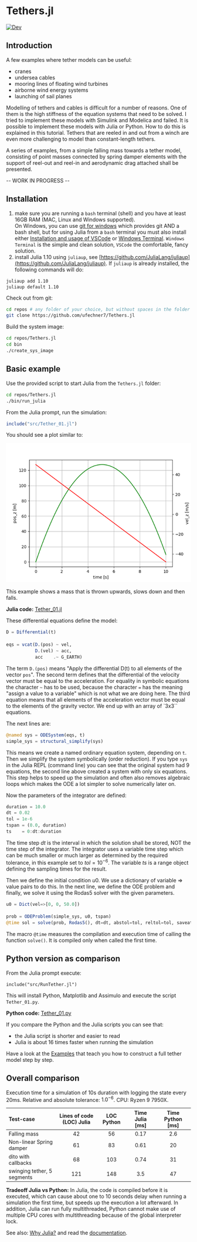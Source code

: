 # Tethers.jl
[![Dev](https://img.shields.io/badge/docs-dev-blue.svg)](https://ufechner7.github.io/Tethers.jl/dev)

## Introduction

A few examples where tether models can be useful:
- cranes
- undersea cables
- mooring lines of floating wind turbines
- airborne wind energy systems
- launching of sail planes

Modelling of tethers and cables is difficult for a number of reasons. One of them is the high 
stiffness of the equation systems that need to be solved. I tried to implement these models with Simulink and Modelica and failed. It is possible to implement these models with Julia or Python. How to do this is explained in this tutorial. Tethers that are reeled in and out from
a winch are even more challenging to model than constant-length tethers.

A series of examples, from a simple falling mass towards a tether model, consisting of point masses connected by spring damper elements with the support of reel-out and reel-in and aerodynamic drag attached shall be presented.

-- WORK IN PROGRESS --

## Installation

1. make sure you are running a `bash` terminal (shell) and you have at least 16GB RAM (MAC, Linux and Windows supported).  
   On Windows, you can use [git for windows](https://gitforwindows.org/) which provides git AND a bash shell, but for using Julia from a `bash` terminal you must also install either  [Installation and usage of VSCode](https://ufechner7.github.io/Tethers.jl/dev/vscode/) or [Windows Terminal](https://learn.microsoft.com/en-us/windows/terminal/install). `Windows Terminal` is the simple and clean solution, `VSCode` the comfortable, fancy solution.
2. install Julia 1.10 using `juliaup`, see [https://github.com/JuliaLang/juliaup](https://github.com/JuliaLang/juliaup). If `juliaup` is already installed, the following commands will do:
```
juliaup add 1.10
juliaup default 1.10 
```

Check out from git:
```bash
cd repos # any folder of your choice, but without spaces in the folder name
git clone https://github.com/ufechner7/Tethers.jl
```

Build the system image:
```bash
cd repos/Tethers.jl
cd bin
./create_sys_image
```

## Basic example
Use the provided script to start Julia from the `Tethers.jl` folder:
```bash
cd repos/Tethers.jl
./bin/run_julia
```
From the Julia prompt, run the simulation:
```julia
include("src/Tether_01.jl")
```
You should see a plot similar to:

![Falling mass](docs/images/FallingMass.png)

This example shows a mass that is thrown upwards, slows down and then falls.

**Julia code:** [Tether_01.jl](https://github.com/ufechner7/Tethers.jl/blob/main/src/Tether_01.jl)

These differential equations define the model:
```Julia
D = Differential(t)

eqs = vcat(D.(pos) ~ vel,
           D.(vel) ~ acc,
           acc    .~ G_EARTH)
```
The term `D.(pos)` means "Apply the differential D(t) to all elements of the vector `pos`". The second term defines that the differential of the velocity vector must be equal to the 
acceleration. For equality in symbolic equations the character `~` has to be used, because the character `=` has the meaning "assign a value to a variable" which is not what we are doing here. The third equation means that all elements of the acceleration vector must be equal to the elements of the gravity vector. We end up with an array of `3x3`` equations.

The next lines are:
```julia
@named sys = ODESystem(eqs, t)
simple_sys = structural_simplify(sys)
```
This means we create a named ordinary equation system, depending on `t`. Then we simplify the system symbolically (order reduction). If you type `sys` in the Julia REPL (command line) you can see that the original system had 9 equations, the second line above created a system with only six equations. This step helps to speed up the simulation and often also removes algebraic loops which makes the ODE a lot simpler to solve numerically later on.

Now the parameters of the integrator are defined:
```julia
duration = 10.0
dt = 0.02
tol = 1e-6
tspan = (0.0, duration)
ts    = 0:dt:duration
```
The time step $dt$ is the interval in which the solution shall be stored, NOT the time step of the integrator. The integrator uses a variable time step which can be much smaller or much larger as determined by the required tolerance, in this example set to $tol=10^{-6}$. The variable $ts$ is a range object defining the sampling times for the result.

Then we define the initial condition $u0$. We use a dictionary of variable => value pairs to do this. In the next line, we define the ODE problem and finally, we solve it using the Rodas5 solver with the given parameters.
```julia
u0 = Dict(vel=>[0, 0, 50.0])

prob = ODEProblem(simple_sys, u0, tspan)
@time sol = solve(prob, Rodas5(), dt=dt, abstol=tol, reltol=tol, saveat=ts)
```
The macro `@time` measures the compilation and execution time of calling the function `solve()`. It is compiled only when called the first time. 

## Python version as comparison
From the Julia prompt execute:
```
include("src/RunTether.jl")
```
This will install Python, Matplotlib and Assimulo and execute the script `Tether_01.py`.

**Python code:** [Tether_01.py](https://github.com/ufechner7/Tethers.jl/blob/main/src/Tether_01.py)

If you compare the Python and the Julia scripts you can see that:
- the Julia script is shorter and easier to read
- Julia is about 16 times faster when running the simulation

Have a look at the [Examples](https://ufechner7.github.io/Tethers.jl/dev/examples/) that teach you how to construct a full tether model step by step.

## Overall comparison
Execution time for a simulation of 10s duration with logging the state every 20ms.
Relative and absolute tolerance: $1.0^{-6}$. CPU: Ryzen 9 7950X.

| Test-case                    | Lines of code (LOC) Julia | LOC Python  | Time Julia [ms] | Time Python [ms] |
|:----------------------------|:-------------------:|:---:|:-----:|:---:|
|Falling mass                 |     42              | 56  | 0.17  | 2.6 |
|Non-linear Spring damper     |     61              | 83  | 0.61  | 20  |
|dito with callbacks          |     68              | 103 | 0.74  | 31  |
|swinging tether, 5 segments  |    121              | 148 |  3.5  | 47  |

**Tradeoff Julia vs Python:** In Julia, the code is compiled before it is executed, which can cause about one to 10 seconds delay when running a simulation the first time, but speeds up the execution a lot afterward. In addition, Julia can run fully multithreaded, Python cannot make use of multiple CPU cores with multithreading because of the global interpreter lock. 

See also: [Why Julia?](https://ufechner7.github.io/2022/08/13/why-julia.html) and read the [documentation](https://ufechner7.github.io/Tethers.jl/dev/).


